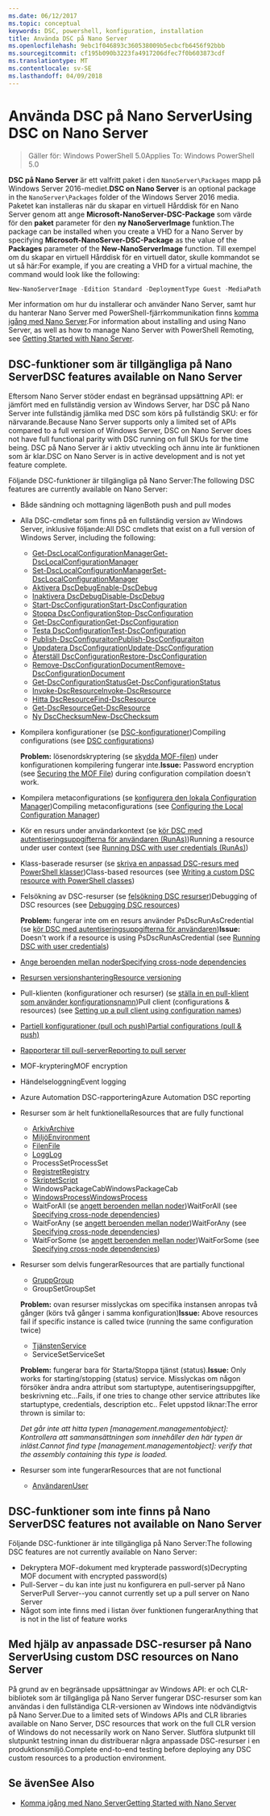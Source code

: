 ```yaml
---
ms.date: 06/12/2017
ms.topic: conceptual
keywords: DSC, powershell, konfiguration, installation
title: Använda DSC på Nano Server
ms.openlocfilehash: 9ebc1f046893c360538009b5ecbcfb6456f92bbb
ms.sourcegitcommit: cf195b090b3223fa4917206dfec7f0b603873cdf
ms.translationtype: MT
ms.contentlocale: sv-SE
ms.lasthandoff: 04/09/2018
---
```

# <a name="using-dsc-on-nano-server"></a><span data-ttu-id="a7390-103">Använda DSC på Nano Server</span><span class="sxs-lookup"><span data-stu-id="a7390-103">Using DSC on Nano Server</span></span>

> <span data-ttu-id="a7390-104">Gäller för: Windows PowerShell 5.0</span><span class="sxs-lookup"><span data-stu-id="a7390-104">Applies To: Windows PowerShell 5.0</span></span>

<span data-ttu-id="a7390-105">**DSC på Nano Server** är ett valfritt paket i den `NanoServer\Packages` mapp på Windows Server 2016-mediet.</span><span class="sxs-lookup"><span data-stu-id="a7390-105">**DSC on Nano Server** is an optional package in the `NanoServer\Packages` folder of the Windows Server 2016 media.</span></span> <span data-ttu-id="a7390-106">Paketet kan installeras när du skapar en virtuell Hårddisk för en Nano Server genom att ange **Microsoft-NanoServer-DSC-Package** som värde för den **paket** parameter för den **ny NanoServerImage**  funktion.</span><span class="sxs-lookup"><span data-stu-id="a7390-106">The package can be installed when you create a VHD for a Nano Server by specifying **Microsoft-NanoServer-DSC-Package** as the value of the **Packages** parameter of the **New-NanoServerImage** function.</span></span> <span data-ttu-id="a7390-107">Till exempel om du skapar en virtuell Hårddisk för en virtuell dator, skulle kommandot se ut så här:</span><span class="sxs-lookup"><span data-stu-id="a7390-107">For example, if you are creating a VHD for a virtual machine, the command would look like the following:</span></span>

```powershell
New-NanoServerImage -Edition Standard -DeploymentType Guest -MediaPath f:\ -BasePath .\Base -TargetPath .\Nano1\Nano.vhd -ComputerName Nano1 -Packages Microsoft-NanoServer-DSC-Package
```

<span data-ttu-id="a7390-108">Mer information om hur du installerar och använder Nano Server, samt hur du hanterar Nano Server med PowerShell-fjärrkommunikation finns [komma igång med Nano Server](https://technet.microsoft.com/library/mt126167.aspx).</span><span class="sxs-lookup"><span data-stu-id="a7390-108">For information about installing and using Nano Server, as well as how to manage Nano Server with PowerShell Remoting, see [Getting Started with Nano Server](https://technet.microsoft.com/library/mt126167.aspx).</span></span>


## <a name="dsc-features-available-on-nano-server"></a><span data-ttu-id="a7390-109">DSC-funktioner som är tillgängliga på Nano Server</span><span class="sxs-lookup"><span data-stu-id="a7390-109">DSC features available on Nano Server</span></span>

 <span data-ttu-id="a7390-110">Eftersom Nano Server stöder endast en begränsad uppsättning API: er jämfört med en fullständig version av Windows Server, har DSC på Nano Server inte fullständig jämlika med DSC som körs på fullständig SKU: er för närvarande.</span><span class="sxs-lookup"><span data-stu-id="a7390-110">Because Nano Server supports only a limited set of APIs compared to a full version of Windows Server, DSC on Nano Server does not have full functional parity with DSC running on full SKUs for the time being.</span></span> <span data-ttu-id="a7390-111">DSC på Nano Server är i aktiv utveckling och ännu inte är funktionen som är klar.</span><span class="sxs-lookup"><span data-stu-id="a7390-111">DSC on Nano Server is in active development and is not yet feature complete.</span></span>

 <span data-ttu-id="a7390-112">Följande DSC-funktioner är tillgängliga på Nano Server:</span><span class="sxs-lookup"><span data-stu-id="a7390-112">The following DSC features are currently available on Nano Server:</span></span>


* <span data-ttu-id="a7390-113">Både sändning och mottagning lägen</span><span class="sxs-lookup"><span data-stu-id="a7390-113">Both push and pull modes</span></span>

* <span data-ttu-id="a7390-114">Alla DSC-cmdletar som finns på en fullständig version av Windows Server, inklusive följande:</span><span class="sxs-lookup"><span data-stu-id="a7390-114">All DSC cmdlets that exist on a full version of Windows Server, including the following:</span></span>
  * [<span data-ttu-id="a7390-115">Get-DscLocalConfigurationManager</span><span class="sxs-lookup"><span data-stu-id="a7390-115">Get-DscLocalConfigurationManager</span></span>](https://technet.microsoft.com/library/dn407378.aspx)
  * [<span data-ttu-id="a7390-116">Set-DscLocalConfigurationManager</span><span class="sxs-lookup"><span data-stu-id="a7390-116">Set-DscLocalConfigurationManager</span></span>](https://technet.microsoft.com/library/dn521621.aspx)
  * [<span data-ttu-id="a7390-117">Aktivera DscDebug</span><span class="sxs-lookup"><span data-stu-id="a7390-117">Enable-DscDebug</span></span>](https://technet.microsoft.com/en-us/library/mt517870.aspx)
  * [<span data-ttu-id="a7390-118">Inaktivera DscDebug</span><span class="sxs-lookup"><span data-stu-id="a7390-118">Disable-DscDebug</span></span>](https://technet.microsoft.com/en-us/library/mt517872.aspx)
  * [<span data-ttu-id="a7390-119">Start-DscConfiguration</span><span class="sxs-lookup"><span data-stu-id="a7390-119">Start-DscConfiguration</span></span>](https://technet.microsoft.com/en-us/library/dn521623.aspx)
  * [<span data-ttu-id="a7390-120">Stoppa DscConfiguration</span><span class="sxs-lookup"><span data-stu-id="a7390-120">Stop-DscConfiguration</span></span>](https://technet.microsoft.com/en-us/library/mt143542.aspx)
  * [<span data-ttu-id="a7390-121">Get-DscConfiguration</span><span class="sxs-lookup"><span data-stu-id="a7390-121">Get-DscConfiguration</span></span>](https://technet.microsoft.com/en-us/library/dn407379.aspx)
  * [<span data-ttu-id="a7390-122">Testa DscConfiguration</span><span class="sxs-lookup"><span data-stu-id="a7390-122">Test-DscConfiguration</span></span>](https://technet.microsoft.com/en-us/library/dn407382.aspx)
  * [<span data-ttu-id="a7390-123">Publish-DscConfiguraiton</span><span class="sxs-lookup"><span data-stu-id="a7390-123">Publish-DscConfiguraiton</span></span>](https://technet.microsoft.com/en-us/library/mt517875.aspx)
  * [<span data-ttu-id="a7390-124">Uppdatera DscConfiguration</span><span class="sxs-lookup"><span data-stu-id="a7390-124">Update-DscConfiguration</span></span>](https://technet.microsoft.com/en-us/library/mt143541.aspx)
  * [<span data-ttu-id="a7390-125">Återställ DscConfiguration</span><span class="sxs-lookup"><span data-stu-id="a7390-125">Restore-DscConfiguration</span></span>](https://technet.microsoft.com/en-us/library/dn407383.aspx)
  * [<span data-ttu-id="a7390-126">Remove-DscConfigurationDocument</span><span class="sxs-lookup"><span data-stu-id="a7390-126">Remove-DscConfigurationDocument</span></span>](https://technet.microsoft.com/en-us/library/mt143544.aspx)
  * [<span data-ttu-id="a7390-127">Get-DscConfigurationStatus</span><span class="sxs-lookup"><span data-stu-id="a7390-127">Get-DscConfigurationStatus</span></span>](https://technet.microsoft.com/en-us/library/mt517868.aspx)
  * [<span data-ttu-id="a7390-128">Invoke-DscResource</span><span class="sxs-lookup"><span data-stu-id="a7390-128">Invoke-DscResource</span></span>](https://technet.microsoft.com/en-us/library/mt517869.aspx)
  * [<span data-ttu-id="a7390-129">Hitta DscResource</span><span class="sxs-lookup"><span data-stu-id="a7390-129">Find-DscResource</span></span>](https://technet.microsoft.com/en-us/library/mt517874.aspx)
  * [<span data-ttu-id="a7390-130">Get-DscResource</span><span class="sxs-lookup"><span data-stu-id="a7390-130">Get-DscResource</span></span>](https://technet.microsoft.com/en-us/library/dn521625.aspx)
  * [<span data-ttu-id="a7390-131">Ny DscChecksum</span><span class="sxs-lookup"><span data-stu-id="a7390-131">New-DscChecksum</span></span>](https://technet.microsoft.com/en-us/library/dn521622.aspx)

* <span data-ttu-id="a7390-132">Kompilera konfigurationer (se [DSC-konfigurationer](configurations.md))</span><span class="sxs-lookup"><span data-stu-id="a7390-132">Compiling configurations (see [DSC configurations](configurations.md))</span></span>

  <span data-ttu-id="a7390-133">**Problem:** lösenordskryptering (se [skydda MOF-filen](securemof.md)) under konfigurationen kompilering fungerar inte.</span><span class="sxs-lookup"><span data-stu-id="a7390-133">**Issue:** Password encryption (see [Securing the MOF File](securemof.md)) during configuration compilation doesn't work.</span></span>

* <span data-ttu-id="a7390-134">Kompilera metaconfigurations (se [konfigurera den lokala Configuration Manager](metaConfig.md))</span><span class="sxs-lookup"><span data-stu-id="a7390-134">Compiling metaconfigurations (see [Configuring the Local Configuration Manager](metaConfig.md))</span></span>

* <span data-ttu-id="a7390-135">Kör en resurs under användarkontext (se [kör DSC med autentiseringsuppgifterna för användaren (RunAs)](runAsUser.md))</span><span class="sxs-lookup"><span data-stu-id="a7390-135">Running a resource under user context (see [Running DSC with user credentials (RunAs)](runAsUser.md))</span></span>

* <span data-ttu-id="a7390-136">Klass-baserade resurser (se [skriva en anpassad DSC-resurs med PowerShell klasser](authoringResourceClass.md))</span><span class="sxs-lookup"><span data-stu-id="a7390-136">Class-based resources (see [Writing a custom DSC resource with PowerShell classes](authoringResourceClass.md))</span></span>

* <span data-ttu-id="a7390-137">Felsökning av DSC-resurser (se [felsökning DSC resurser](debugresource.md))</span><span class="sxs-lookup"><span data-stu-id="a7390-137">Debugging of DSC resources (see [Debugging DSC resources](debugresource.md))</span></span>

  <span data-ttu-id="a7390-138">**Problem:** fungerar inte om en resurs använder PsDscRunAsCredential (se [kör DSC med autentiseringsuppgifterna för användaren](runAsUser.md))</span><span class="sxs-lookup"><span data-stu-id="a7390-138">**Issue:** Doesn't work if a resource is using PsDscRunAsCredential (see [Running DSC with user credentials](runAsUser.md))</span></span>

* [<span data-ttu-id="a7390-139">Ange beroenden mellan noder</span><span class="sxs-lookup"><span data-stu-id="a7390-139">Specifying cross-node dependencies</span></span>](crossNodeDependencies.md)

* [<span data-ttu-id="a7390-140">Resursen versionshantering</span><span class="sxs-lookup"><span data-stu-id="a7390-140">Resource versioning</span></span>](sxsResource.md)

* <span data-ttu-id="a7390-141">Pull-klienten (konfigurationer och resurser) (se [ställa in en pull-klient som använder konfigurationsnamn](pullClientConfigNames.md))</span><span class="sxs-lookup"><span data-stu-id="a7390-141">Pull client (configurations & resources) (see [Setting up a pull client using configuration names](pullClientConfigNames.md))</span></span>

* [<span data-ttu-id="a7390-142">Partiell konfigurationer (pull och push)</span><span class="sxs-lookup"><span data-stu-id="a7390-142">Partial configurations (pull & push)</span></span>](partialConfigs.md)

* [<span data-ttu-id="a7390-143">Rapporterar till pull-server</span><span class="sxs-lookup"><span data-stu-id="a7390-143">Reporting to pull server</span></span>](reportServer.md)

* <span data-ttu-id="a7390-144">MOF-kryptering</span><span class="sxs-lookup"><span data-stu-id="a7390-144">MOF encryption</span></span>

* <span data-ttu-id="a7390-145">Händelseloggning</span><span class="sxs-lookup"><span data-stu-id="a7390-145">Event logging</span></span>

* <span data-ttu-id="a7390-146">Azure Automation DSC-rapportering</span><span class="sxs-lookup"><span data-stu-id="a7390-146">Azure Automation DSC reporting</span></span>

* <span data-ttu-id="a7390-147">Resurser som är helt funktionella</span><span class="sxs-lookup"><span data-stu-id="a7390-147">Resources that are fully functional</span></span>
  * [<span data-ttu-id="a7390-148">Arkiv</span><span class="sxs-lookup"><span data-stu-id="a7390-148">Archive</span></span>](archiveResource.md)
  * [<span data-ttu-id="a7390-149">Miljö</span><span class="sxs-lookup"><span data-stu-id="a7390-149">Environment</span></span>](environmentResource.md)
  * [<span data-ttu-id="a7390-150">Filen</span><span class="sxs-lookup"><span data-stu-id="a7390-150">File</span></span>](fileResource.md)
  * [<span data-ttu-id="a7390-151">Logg</span><span class="sxs-lookup"><span data-stu-id="a7390-151">Log</span></span>](logResource.md)
  * <span data-ttu-id="a7390-152">ProcessSet</span><span class="sxs-lookup"><span data-stu-id="a7390-152">ProcessSet</span></span>
  * [<span data-ttu-id="a7390-153">Registret</span><span class="sxs-lookup"><span data-stu-id="a7390-153">Registry</span></span>](registryResource.md)
  * [<span data-ttu-id="a7390-154">Skriptet</span><span class="sxs-lookup"><span data-stu-id="a7390-154">Script</span></span>](scriptResource.md)
  * <span data-ttu-id="a7390-155">WindowsPackageCab</span><span class="sxs-lookup"><span data-stu-id="a7390-155">WindowsPackageCab</span></span>
  * [<span data-ttu-id="a7390-156">WindowsProcess</span><span class="sxs-lookup"><span data-stu-id="a7390-156">WindowsProcess</span></span>](windowsProcessResource.md)
  * <span data-ttu-id="a7390-157">WaitForAll (se [angett beroenden mellan noder](crossNodeDependencies.md))</span><span class="sxs-lookup"><span data-stu-id="a7390-157">WaitForAll (see [Specifying cross-node dependencies](crossNodeDependencies.md))</span></span>
  * <span data-ttu-id="a7390-158">WaitForAny (se [angett beroenden mellan noder](crossNodeDependencies.md))</span><span class="sxs-lookup"><span data-stu-id="a7390-158">WaitForAny (see [Specifying cross-node dependencies](crossNodeDependencies.md))</span></span>
  * <span data-ttu-id="a7390-159">WaitForSome (se [angett beroenden mellan noder](crossNodeDependencies.md))</span><span class="sxs-lookup"><span data-stu-id="a7390-159">WaitForSome (see [Specifying cross-node dependencies](crossNodeDependencies.md))</span></span>

* <span data-ttu-id="a7390-160">Resurser som delvis fungerar</span><span class="sxs-lookup"><span data-stu-id="a7390-160">Resources that are partially functional</span></span>
  * [<span data-ttu-id="a7390-161">Grupp</span><span class="sxs-lookup"><span data-stu-id="a7390-161">Group</span></span>](groupResource.md)
  * <span data-ttu-id="a7390-162">GroupSet</span><span class="sxs-lookup"><span data-stu-id="a7390-162">GroupSet</span></span>

  <span data-ttu-id="a7390-163">**Problem:** ovan resurser misslyckas om specifika instansen anropas två gånger (körs två gånger i samma konfiguration)</span><span class="sxs-lookup"><span data-stu-id="a7390-163">**Issue:** Above resources fail if specific instance is called twice (running the same configuration twice)</span></span>

  * [<span data-ttu-id="a7390-164">Tjänsten</span><span class="sxs-lookup"><span data-stu-id="a7390-164">Service</span></span>](serviceResource.md)
  * <span data-ttu-id="a7390-165">ServiceSet</span><span class="sxs-lookup"><span data-stu-id="a7390-165">ServiceSet</span></span>

  <span data-ttu-id="a7390-166">**Problem:** fungerar bara för Starta/Stoppa tjänst (status).</span><span class="sxs-lookup"><span data-stu-id="a7390-166">**Issue:** Only works for starting/stopping (status) service.</span></span> <span data-ttu-id="a7390-167">Misslyckas om någon försöker ändra andra attribut som startuptype, autentiseringsuppgifter, beskrivning etc...</span><span class="sxs-lookup"><span data-stu-id="a7390-167">Fails, if one tries to change other service attributes like startuptype, credentials, description etc..</span></span> <span data-ttu-id="a7390-168">Felet uppstod liknar:</span><span class="sxs-lookup"><span data-stu-id="a7390-168">The error thrown is similar to:</span></span>

  <span data-ttu-id="a7390-169">*Det går inte att hitta typen [management.managementobject]: Kontrollera att sammansättningen som innehåller den här typen är inläst.*</span><span class="sxs-lookup"><span data-stu-id="a7390-169">*Cannot find type [management.managementobject]: verify that the assembly containing this type is loaded.*</span></span>

* <span data-ttu-id="a7390-170">Resurser som inte fungerar</span><span class="sxs-lookup"><span data-stu-id="a7390-170">Resources that are not functional</span></span>
  * [<span data-ttu-id="a7390-171">Användaren</span><span class="sxs-lookup"><span data-stu-id="a7390-171">User</span></span>](userResource.md)


## <a name="dsc-features-not-available-on-nano-server"></a><span data-ttu-id="a7390-172">DSC-funktioner som inte finns på Nano Server</span><span class="sxs-lookup"><span data-stu-id="a7390-172">DSC features not available on Nano Server</span></span>

<span data-ttu-id="a7390-173">Följande DSC-funktioner är inte tillgängliga på Nano Server:</span><span class="sxs-lookup"><span data-stu-id="a7390-173">The following DSC features are not currently available on Nano Server:</span></span>

* <span data-ttu-id="a7390-174">Dekryptera MOF-dokument med krypterade password(s)</span><span class="sxs-lookup"><span data-stu-id="a7390-174">Decrypting MOF document with encrypted password(s)</span></span>
* <span data-ttu-id="a7390-175">Pull-Server – du kan inte just nu konfigurera en pull-server på Nano Server</span><span class="sxs-lookup"><span data-stu-id="a7390-175">Pull Server--you cannot currently set up a pull server on Nano Server</span></span>
* <span data-ttu-id="a7390-176">Något som inte finns med i listan över funktionen fungerar</span><span class="sxs-lookup"><span data-stu-id="a7390-176">Anything that is not in the list of feature works</span></span>

## <a name="using-custom-dsc-resources-on-nano-server"></a><span data-ttu-id="a7390-177">Med hjälp av anpassade DSC-resurser på Nano Server</span><span class="sxs-lookup"><span data-stu-id="a7390-177">Using custom DSC resources on Nano Server</span></span>

<span data-ttu-id="a7390-178">På grund av en begränsade uppsättningar av Windows API: er och CLR-bibliotek som är tillgängliga på Nano Server fungerar DSC-resurser som kan användas i den fullständiga CLR-versionen av Windows inte nödvändigtvis på Nano Server.</span><span class="sxs-lookup"><span data-stu-id="a7390-178">Due to a limited sets of Windows APIs and CLR libraries available on Nano Server, DSC resources that work on the full CLR version of Windows do not necessarily work on Nano Server.</span></span>
<span data-ttu-id="a7390-179">Slutföra slutpunkt till slutpunkt testning innan du distribuerar några anpassade DSC-resurser i en produktionsmiljö.</span><span class="sxs-lookup"><span data-stu-id="a7390-179">Complete end-to-end testing before deploying any DSC custom resources to a production environment.</span></span>

## <a name="see-also"></a><span data-ttu-id="a7390-180">Se även</span><span class="sxs-lookup"><span data-stu-id="a7390-180">See Also</span></span>
- [<span data-ttu-id="a7390-181">Komma igång med Nano Server</span><span class="sxs-lookup"><span data-stu-id="a7390-181">Getting Started with Nano Server</span></span>](https://technet.microsoft.com/library/mt126167.aspx)